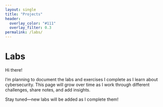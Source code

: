 ```yaml
---
layout: single
title: "Projects"
header:
  overlay_color: "#111"
  overlay_filter: 0.3
permalink: /labs/
---
```


# Labs

Hi there!  

I’m planning to document the labs and exercises I complete as I learn about cybersecurity. This page will grow over time as I work through different challenges, share notes, and add insights.  

Stay tuned—new labs will be added as I complete them!  

